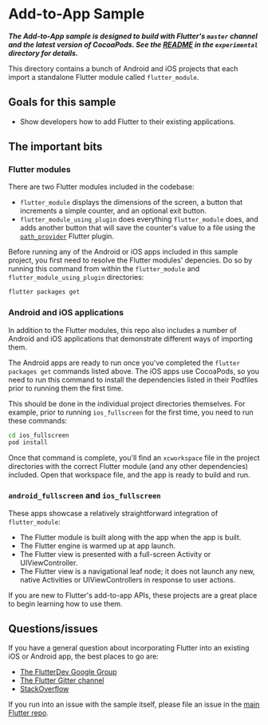 # Add-to-App Sample

***The Add-to-App sample is designed to build with Flutter's `master` channel
and the latest version of CocoaPods. See the [README](../README.md) in the
`experimental` directory for details.***

This directory contains a bunch of Android and iOS projects that each import
a standalone Flutter module called `flutter_module`.

## Goals for this sample

* Show developers how to add Flutter to their existing applications.

## The important bits

### Flutter modules

There are two Flutter modules included in the codebase:

* `flutter_module` displays the dimensions of the screen, a button that
  increments a simple counter, and an optional exit button.
* `flutter_module_using_plugin` does everything `flutter_module` does, and adds
  another button that will save the counter's value to a file using the
  [`path_provider`](https://pub.dev/packages/path_povider) Flutter plugin.

Before running any of the Android or iOS apps included in this sample project,
you first need to resolve the Flutter modules' depencies. Do so by running this
command from within the `flutter_module` and `flutter_module_using_plugin`
directories:

```bash
flutter packages get
```

### Android and iOS applications

In addition to the Flutter modules, this repo also includes a number of
Android and iOS applications that demonstrate different ways of importing
them.

The Android apps are ready to run once you've completed the
`flutter packages get` commands listed above. The iOS apps use CocoaPods,
so you need to run this command to install the dependencies listed in their
Podfiles prior to running them the first time.

This should be done in the individual project directories themselves. For
example, prior to running `ios_fullscreen` for the first time, you need to run
these commands:

```bash
cd ios_fullscreen
pod install
```

Once that command is complete, you'll find an `xcworkspace` file in the project
directories with the correct Flutter module (and any other dependencies)
included. Open that workspace file, and the app is ready to build and run.

### `android_fullscreen` and `ios_fullscreen`

These apps showcase a relatively straightforward integration of
`flutter_module`:

* The Flutter module is built along with the app when the app is built.
* The Flutter engine is warmed up at app launch.
* The Flutter view is presented with a full-screen Activity or
  UIViewController.
* The Flutter view is a navigational leaf node; it does not launch any new,
  native Activities or UIViewControllers in response to user actions.

If you are new to Flutter's add-to-app APIs, these projects are a great place
to begin learning how to use them.

## Questions/issues

If you have a general question about incorporating Flutter into an existing
iOS or Android app, the best places to go are:

* [The FlutterDev Google Group](https://groups.google.com/forum/#!forum/flutter-dev)
* [The Flutter Gitter channel](https://gitter.im/flutter/flutter)
* [StackOverflow](https://stackoverflow.com/questions/tagged/flutter)

If you run into an issue with the sample itself, please file an issue
in the [main Flutter repo](https://github.com/flutter/flutter/issues).
